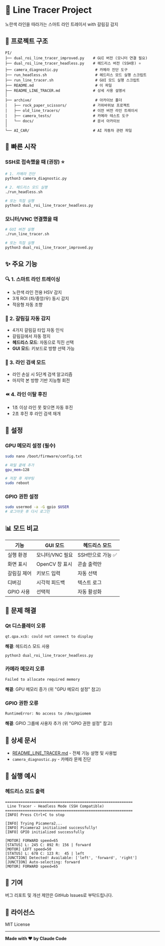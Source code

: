 # 🤖 Line Tracer Project

노란색 라인을 따라가는 스마트 라인 트레이서 with 갈림길 감지

## 📁 프로젝트 구조

```
PI/
├── dual_roi_line_tracer_improved.py    # GUI 버전 (모니터 연결 필요)
├── dual_roi_line_tracer_headless.py    # 헤드리스 버전 (SSH용) ⭐
├── camera_diagnostic.py                 # 카메라 진단 도구
├── run_headless.sh                      # 헤드리스 모드 실행 스크립트
├── run_line_tracer.sh                   # GUI 모드 실행 스크립트
├── README.md                            # 이 파일
├── README_LINE_TRACER.md               # 상세 사용 설명서
│
├── archive/                             # 아카이브 폴더
│   ├── rock_paper_scissors/            # 가위바위보 프로젝트
│   ├── old_line_tracers/               # 이전 버전 라인 트레이서
│   ├── camera_tests/                   # 카메라 테스트 도구
│   └── docs/                           # 문서 아카이브
│
└── AI_CAR/                             # AI 자동차 관련 파일
```

## 🚀 빠른 시작

### SSH로 접속했을 때 (권장) ⭐

```bash
# 1. 카메라 진단
python3 camera_diagnostic.py

# 2. 헤드리스 모드 실행
./run_headless.sh

# 또는 직접 실행
python3 dual_roi_line_tracer_headless.py
```

### 모니터/VNC 연결했을 때

```bash
# GUI 버전 실행
./run_line_tracer.sh

# 또는 직접 실행
python3 dual_roi_line_tracer_improved.py
```

## ✨ 주요 기능

### 🔍 1. 스마트 라인 트레이싱
- 노란색 라인 전용 HSV 감지
- 3개 ROI (좌/중앙/우) 동시 감지
- 적응형 자동 조향

### 🔀 2. 갈림길 자동 감지
- 4가지 갈림길 타입 자동 인식
- 갈림길에서 자동 정지
- **헤드리스 모드**: 자동으로 직진 선택
- **GUI 모드**: 키보드로 방향 선택 가능

### 🔄 3. 라인 검색 모드
- 라인 손실 시 5단계 검색 알고리즘
- 마지막 본 방향 기반 지능형 회전

### ⏪ 4. 라인 이탈 후진
- 1초 이상 라인 못 찾으면 자동 후진
- 2초 후진 후 라인 검색 재개

## 🔧 설정

### GPU 메모리 설정 (필수)

```bash
sudo nano /boot/firmware/config.txt

# 파일 끝에 추가
gpu_mem=128

# 저장 후 재부팅
sudo reboot
```

### GPIO 권한 설정

```bash
sudo usermod -a -G gpio $USER
# 로그아웃 후 다시 로그인
```

## 📊 모드 비교

| 기능 | GUI 모드 | 헤드리스 모드 |
|------|----------|---------------|
| 실행 환경 | 모니터/VNC 필요 | SSH만으로 가능 ✅ |
| 화면 표시 | OpenCV 창 표시 | 콘솔 출력만 |
| 갈림길 제어 | 키보드 입력 | 자동 선택 |
| 디버깅 | 시각적 피드백 | 텍스트 로그 |
| GPIO 사용 | 선택적 | 자동 활성화 |

## 🐛 문제 해결

### Qt 디스플레이 오류
```
qt.qpa.xcb: could not connect to display
```

**해결**: 헤드리스 모드 사용
```bash
python3 dual_roi_line_tracer_headless.py
```

### 카메라 메모리 오류
```
Failed to allocate required memory
```

**해결**: GPU 메모리 증가 (위 "GPU 메모리 설정" 참고)

### GPIO 권한 오류
```
RuntimeError: No access to /dev/gpiomem
```

**해결**: GPIO 그룹에 사용자 추가 (위 "GPIO 권한 설정" 참고)

## 📖 상세 문서

- [README_LINE_TRACER.md](README_LINE_TRACER.md) - 전체 기능 설명 및 사용법
- `camera_diagnostic.py` - 카메라 문제 진단

## 🎯 실행 예시

### 헤드리스 모드 출력

```
==========================================================
 Line Tracer - Headless Mode (SSH Compatible)
==========================================================
[INFO] Press Ctrl+C to stop

[INFO] Trying Picamera2...
[INFO] Picamera2 initialized successfully!
[INFO] GPIO initialized successfully

[MOTOR] FORWARD speed=65
[STATUS] L: 245 C: 892 R: 156 | forward
[MOTOR] LEFT speed=50
[STATUS] L: 678 C: 123 R:  45 | left
[JUNCTION] Detected! Available: ['left', 'forward', 'right']
[JUNCTION] Auto-selecting: forward
[MOTOR] FORWARD speed=65
```

## 🤝 기여

버그 리포트 및 개선 제안은 GitHub Issues로 부탁드립니다.

## 📝 라이선스

MIT License

---

**Made with ❤️ by Claude Code**
